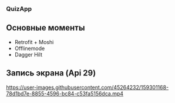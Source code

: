 ### QuizApp

## Основные моменты
+ Retrofit + Moshi
+ Offlinemode
+ Dagger Hilt

## Запись экрана (Api 29)
https://user-images.githubusercontent.com/45264232/159301168-78d1bd7e-8855-4596-bc84-c53fa5156dca.mp4

